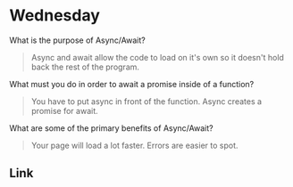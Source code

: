 # Wednesday
What is the purpose of Async/Await?
>Async and await allow the code to load on it's own so it doesn't hold back the rest of the program.

What must you do in order to await a promise inside of a function?
>You have to put async in front of the function. Async creates a promise for await.

What are some of the primary benefits of Async/Await?
>Your page will load a lot faster. Errors are easier to spot.


## Link